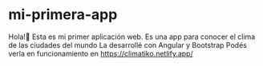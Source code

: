 # mi-primera-app
Hola!👋
Esta es mi primer aplicación web. Es una app para conocer el clima de las ciudades del mundo
La desarrollé con Angular y Bootstrap
Podés verla en funcionamiento en https://climatiko.netlify.app/
